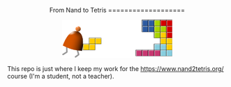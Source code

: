 <p align="center" width="100%">
From Nand to Tetris
===================
</p>

<p align="center" width="100%">
  <img width="50%" alt="The Nand2tetris logo" src="nand2tetris.webp" />
</p>

This repo is just where I keep my work for the https://www.nand2tetris.org/ 
course (I'm a student, not a teacher).